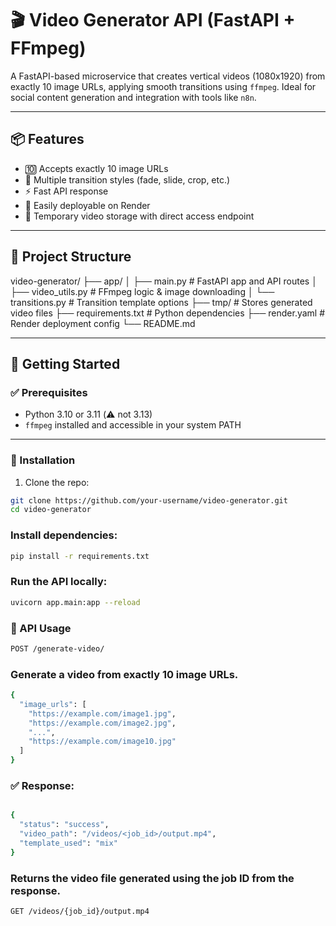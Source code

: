 # 🎬 Video Generator API (FastAPI + FFmpeg)

A FastAPI-based microservice that creates vertical videos (1080x1920) from exactly 10 image URLs, applying smooth transitions using `ffmpeg`. Ideal for social content generation and integration with tools like `n8n`.

---

## 📦 Features

- 🔟 Accepts exactly 10 image URLs
- 🎨 Multiple transition styles (fade, slide, crop, etc.)
- ⚡️ Fast API response
- 🧰 Easily deployable on Render
- 📂 Temporary video storage with direct access endpoint

---

## 🧱 Project Structure

video-generator/
├── app/
│ ├── main.py # FastAPI app and API routes
│ ├── video_utils.py # FFmpeg logic & image downloading
│ └── transitions.py # Transition template options
├── tmp/ # Stores generated video files
├── requirements.txt # Python dependencies
├── render.yaml # Render deployment config
└── README.md

---

## 🚀 Getting Started

### ✅ Prerequisites

- Python 3.10 or 3.11 (⚠️ not 3.13)
- `ffmpeg` installed and accessible in your system PATH

---

### 🔧 Installation

1. Clone the repo:

```bash
git clone https://github.com/your-username/video-generator.git
cd video-generator
```

### Install dependencies:
```bash
pip install -r requirements.txt
```

### Run the API locally:
```bash
uvicorn app.main:app --reload
```

### 🧪 API Usage
```bash
POST /generate-video/
```
### Generate a video from exactly 10 image URLs.
```bash
{
  "image_urls": [
    "https://example.com/image1.jpg",
    "https://example.com/image2.jpg",
    "...",
    "https://example.com/image10.jpg"
  ]
}
```
### ✅ Response:
```bash

{
  "status": "success",
  "video_path": "/videos/<job_id>/output.mp4",
  "template_used": "mix"
}
```

### Returns the video file generated using the job ID from the response.
```bash
GET /videos/{job_id}/output.mp4
```
